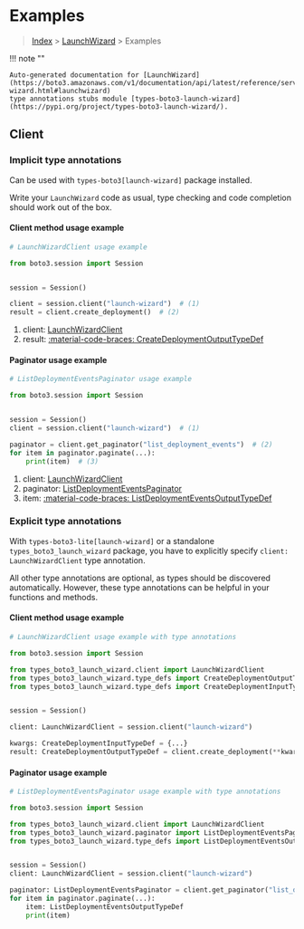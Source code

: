 # Examples

> [Index](../README.md) > [LaunchWizard](./README.md) > Examples

!!! note ""

    Auto-generated documentation for [LaunchWizard](https://boto3.amazonaws.com/v1/documentation/api/latest/reference/services/launch-wizard.html#launchwizard)
    type annotations stubs module [types-boto3-launch-wizard](https://pypi.org/project/types-boto3-launch-wizard/).

## Client

### Implicit type annotations

Can be used with `types-boto3[launch-wizard]` package installed.

Write your `LaunchWizard` code as usual,
type checking and code completion should work out of the box.


#### Client method usage example

```python
# LaunchWizardClient usage example

from boto3.session import Session


session = Session()

client = session.client("launch-wizard")  # (1)
result = client.create_deployment()  # (2)
```

1. client: [LaunchWizardClient](./client.md)
2. result: [:material-code-braces: CreateDeploymentOutputTypeDef](./type_defs.md#createdeploymentoutputtypedef)



#### Paginator usage example

```python
# ListDeploymentEventsPaginator usage example

from boto3.session import Session


session = Session()
client = session.client("launch-wizard")  # (1)

paginator = client.get_paginator("list_deployment_events")  # (2)
for item in paginator.paginate(...):
    print(item)  # (3)
```

1. client: [LaunchWizardClient](./client.md)
2. paginator: [ListDeploymentEventsPaginator](./paginators.md#listdeploymenteventspaginator)
3. item: [:material-code-braces: ListDeploymentEventsOutputTypeDef](./type_defs.md#listdeploymenteventsoutputtypedef)




### Explicit type annotations

With `types-boto3-lite[launch-wizard]`
or a standalone `types_boto3_launch_wizard` package, you have to explicitly specify `client: LaunchWizardClient` type annotation.

All other type annotations are optional, as types should be discovered automatically.
However, these type annotations can be helpful in your functions and methods.


#### Client method usage example

```python
# LaunchWizardClient usage example with type annotations

from boto3.session import Session

from types_boto3_launch_wizard.client import LaunchWizardClient
from types_boto3_launch_wizard.type_defs import CreateDeploymentOutputTypeDef
from types_boto3_launch_wizard.type_defs import CreateDeploymentInputTypeDef


session = Session()

client: LaunchWizardClient = session.client("launch-wizard")

kwargs: CreateDeploymentInputTypeDef = {...}
result: CreateDeploymentOutputTypeDef = client.create_deployment(**kwargs)
```



#### Paginator usage example

```python
# ListDeploymentEventsPaginator usage example with type annotations

from boto3.session import Session

from types_boto3_launch_wizard.client import LaunchWizardClient
from types_boto3_launch_wizard.paginator import ListDeploymentEventsPaginator
from types_boto3_launch_wizard.type_defs import ListDeploymentEventsOutputTypeDef


session = Session()
client: LaunchWizardClient = session.client("launch-wizard")

paginator: ListDeploymentEventsPaginator = client.get_paginator("list_deployment_events")
for item in paginator.paginate(...):
    item: ListDeploymentEventsOutputTypeDef
    print(item)
```




